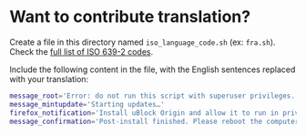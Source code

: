 # Want to contribute translation?

Create a file in this directory named `iso_language_code.sh` (ex: `fra.sh`). Check the [full list of ISO 639-2 codes](https://en.wikipedia.org/wiki/List_of_ISO_639-2_codes).

Include the following content in the file, with the English sentences replaced with your translation:

```bash
message_root='Error: do not run this script with superuser privileges.'
message_mintupdate='Starting updates…'
firefox_notification='Install uBlock Origin and allow it to run in private mode.'
message_confirmation='Post-install finished. Please reboot the computer.'
```
